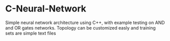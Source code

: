 # C-Neural-Network

Simple neural network architecture using C++, with example testing on AND and OR gates networks. Topology can be customized easly and training sets are simple text files
